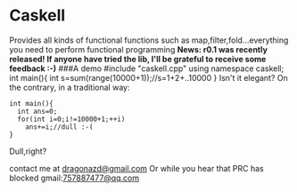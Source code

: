 Caskell
======
Provides all kinds of functional functions such as map,filter,fold...everything you need to perform functional programming
**News: r0.1 was recently released! If anyone have tried the lib, I'll be grateful to receive some feedback :-)**
###A demo
    #include "caskell.cpp"
    using namespace caskell;
    int main(){
      int s=sum(range(10000+1));//s=1+2+..10000
    }
  Isn't it elegant? On the contrary, in a traditional way:
  
    int main(){
      int ans=0;
      for(int i=0;i!=10000+1;++i)
        ans+=i;//dull :-(
    }
  Dull,right?
  
  
contact me at dragonazd@gmail.com
Or while you hear that PRC has blocked gmail:757887477@qq.com
